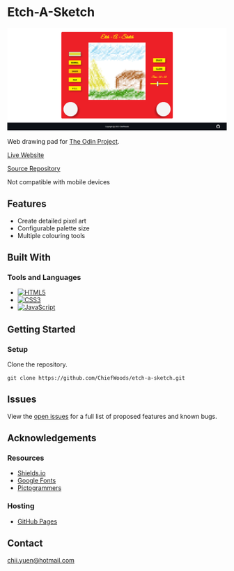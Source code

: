 # Etch-A-Sketch

![Landing Screenshot](images/landing_screenshot.png)

Web drawing pad for [The Odin Project](https://www.theodinproject.com/).

[Live Website](https://chiefwoods.github.io/etch-a-sketch/)  

[Source Repository](https://github.com/ChiefWoods/etch-a-sketch)

Not compatible with mobile devices

## Features

- Create detailed pixel art
- Configurable palette size
- Multiple colouring tools

## Built With

### Tools and Languages

- [![HTML5](https://img.shields.io/badge/HTML5-grey?style=for-the-badge&logo=html5)](https://html5.org/)
- [![CSS3](https://img.shields.io/badge/CSS3-306AF1?style=for-the-badge&logo=css3)](https://www.w3.org/Style/CSS/Overview.en.html)
- [![JavaScript](https://img.shields.io/badge/Javascript-1B1E21?style=for-the-badge&logo=javascript)](https://js.org/index.html)

## Getting Started

### Setup

Clone the repository.

```
git clone https://github.com/ChiefWoods/etch-a-sketch.git
```

## Issues

View the [open issues](https://github.com/ChiefWoods/etch-a-sketch/issues) for a full list of proposed features and known bugs.

## Acknowledgements

### Resources

- [Shields.io](https://shields.io/)
- [Google Fonts](https://fonts.google.com/)
- [Pictogrammers](https://pictogrammers.com/)

### Hosting

- [GitHub Pages](https://pages.github.com/)

## Contact

[chii.yuen@hotmail.com](mailto:chii.yuen@hotmail.com)

